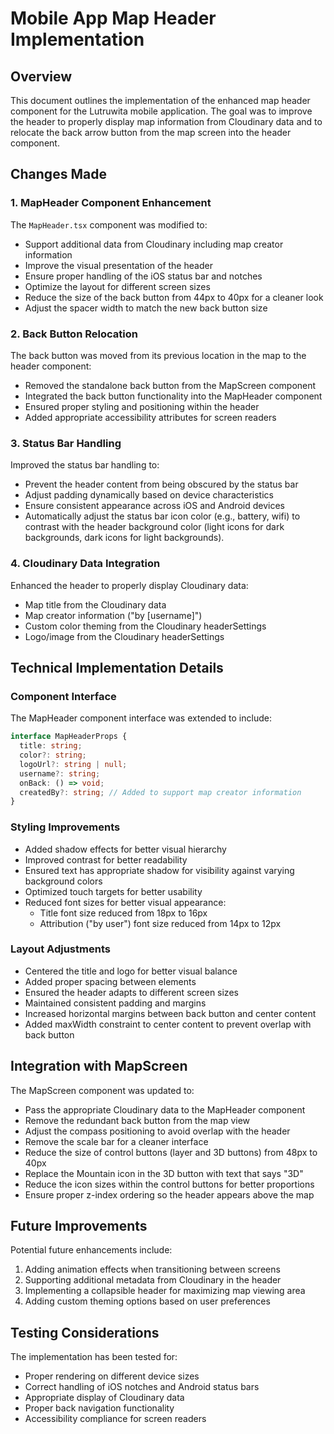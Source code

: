 # Mobile App Map Header Implementation

## Overview

This document outlines the implementation of the enhanced map header component for the Lutruwita mobile application. The goal was to improve the header to properly display map information from Cloudinary data and to relocate the back arrow button from the map screen into the header component.

## Changes Made

### 1. MapHeader Component Enhancement

The `MapHeader.tsx` component was modified to:

- Support additional data from Cloudinary including map creator information
- Improve the visual presentation of the header
- Ensure proper handling of the iOS status bar and notches
- Optimize the layout for different screen sizes
- Reduce the size of the back button from 44px to 40px for a cleaner look
- Adjust the spacer width to match the new back button size

### 2. Back Button Relocation

The back button was moved from its previous location in the map to the header component:

- Removed the standalone back button from the MapScreen component
- Integrated the back button functionality into the MapHeader component
- Ensured proper styling and positioning within the header
- Added appropriate accessibility attributes for screen readers

### 3. Status Bar Handling

Improved the status bar handling to:

- Prevent the header content from being obscured by the status bar
- Adjust padding dynamically based on device characteristics
- Ensure consistent appearance across iOS and Android devices
- Automatically adjust the status bar icon color (e.g., battery, wifi) to contrast with the header background color (light icons for dark backgrounds, dark icons for light backgrounds).

### 4. Cloudinary Data Integration

Enhanced the header to properly display Cloudinary data:

- Map title from the Cloudinary data
- Map creator information ("by [username]")
- Custom color theming from the Cloudinary headerSettings
- Logo/image from the Cloudinary headerSettings

## Technical Implementation Details

### Component Interface

The MapHeader component interface was extended to include:

```typescript
interface MapHeaderProps {
  title: string;
  color?: string;
  logoUrl?: string | null;
  username?: string;
  onBack: () => void;
  createdBy?: string; // Added to support map creator information
}
```

### Styling Improvements

- Added shadow effects for better visual hierarchy
- Improved contrast for better readability
- Ensured text has appropriate shadow for visibility against varying background colors
- Optimized touch targets for better usability
- Reduced font sizes for better visual appearance:
  - Title font size reduced from 18px to 16px
  - Attribution ("by user") font size reduced from 14px to 12px

### Layout Adjustments

- Centered the title and logo for better visual balance
- Added proper spacing between elements
- Ensured the header adapts to different screen sizes
- Maintained consistent padding and margins
- Increased horizontal margins between back button and center content
- Added maxWidth constraint to center content to prevent overlap with back button

## Integration with MapScreen

The MapScreen component was updated to:

- Pass the appropriate Cloudinary data to the MapHeader component
- Remove the redundant back button from the map view
- Adjust the compass positioning to avoid overlap with the header
- Remove the scale bar for a cleaner interface
- Reduce the size of control buttons (layer and 3D buttons) from 48px to 40px
- Replace the Mountain icon in the 3D button with text that says "3D"
- Reduce the icon sizes within the control buttons for better proportions
- Ensure proper z-index ordering so the header appears above the map

## Future Improvements

Potential future enhancements include:

1. Adding animation effects when transitioning between screens
2. Supporting additional metadata from Cloudinary in the header
3. Implementing a collapsible header for maximizing map viewing area
4. Adding custom theming options based on user preferences

## Testing Considerations

The implementation has been tested for:

- Proper rendering on different device sizes
- Correct handling of iOS notches and Android status bars
- Appropriate display of Cloudinary data
- Proper back navigation functionality
- Accessibility compliance for screen readers
